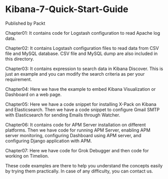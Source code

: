 # Kibana-7-Quick-Start-Guide
Published by Packt

Chapter01: It contains code for Logstash configuration to read Apache log data.

Chapter02: It contains Logstash configuration files to read data from CSV file and MySQL database. CSV file and MySQL dump are also included in this directory.

Chapter03: It contains expression to search data in Kibana Discover. This is just an example and you can modify the search criteria as per your requirement.

Chapter04: Here we have the example to embed Kibana Visualization or Dashboard on a web page.

Chapter05: Here we have a code snippet for installing X-Pack on Kibana and Elasticsearch. Then we have a code snippet to configure Gmail SMTP with Elasticsearch for sending Emails through Watcher.

Chapter06: It contains code for APM Server installation on different platforms. Then we have code for running APM Server, enabling APM server monitoring, configuring Dashboard using APM server, and configuring Django application with APM.

Chapter07: Here we have code for Grok Debugger and then code for working on Timelion. 

These code examples are there to help you understand the concepts easily by trying them practically. In case of any difficulty, you can contact us.
